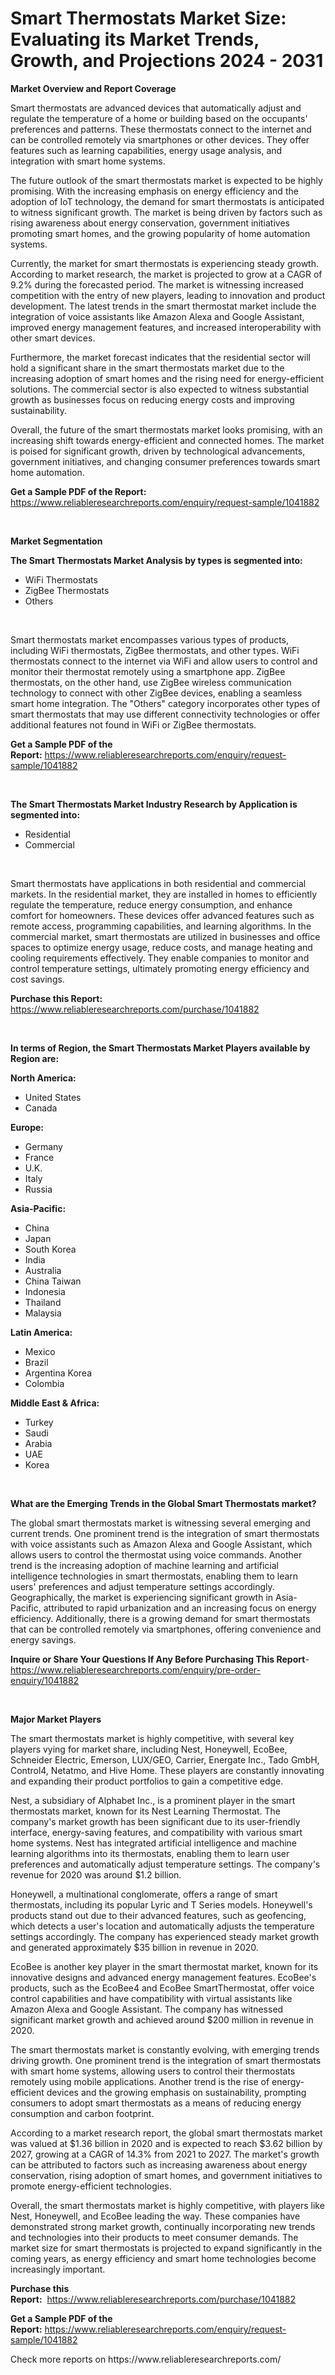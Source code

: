 <p><h1>Smart Thermostats Market Size: Evaluating its Market Trends, Growth, and Projections 2024 - 2031</h1></p><p><strong>Market Overview and Report Coverage</strong></p>
<p><p>Smart thermostats are advanced devices that automatically adjust and regulate the temperature of a home or building based on the occupants' preferences and patterns. These thermostats connect to the internet and can be controlled remotely via smartphones or other devices. They offer features such as learning capabilities, energy usage analysis, and integration with smart home systems.</p><p>The future outlook of the smart thermostats market is expected to be highly promising. With the increasing emphasis on energy efficiency and the adoption of IoT technology, the demand for smart thermostats is anticipated to witness significant growth. The market is being driven by factors such as rising awareness about energy conservation, government initiatives promoting smart homes, and the growing popularity of home automation systems.</p><p>Currently, the market for smart thermostats is experiencing steady growth. According to market research, the market is projected to grow at a CAGR of 9.2% during the forecasted period. The market is witnessing increased competition with the entry of new players, leading to innovation and product development. The latest trends in the smart thermostat market include the integration of voice assistants like Amazon Alexa and Google Assistant, improved energy management features, and increased interoperability with other smart devices.</p><p>Furthermore, the market forecast indicates that the residential sector will hold a significant share in the smart thermostats market due to the increasing adoption of smart homes and the rising need for energy-efficient solutions. The commercial sector is also expected to witness substantial growth as businesses focus on reducing energy costs and improving sustainability.</p><p>Overall, the future of the smart thermostats market looks promising, with an increasing shift towards energy-efficient and connected homes. The market is poised for significant growth, driven by technological advancements, government initiatives, and changing consumer preferences towards smart home automation.</p></p>
<p><strong>Get a Sample PDF of the Report:</strong> <a href="https://www.reliableresearchreports.com/enquiry/request-sample/1041882">https://www.reliableresearchreports.com/enquiry/request-sample/1041882</a></p>
<p>&nbsp;</p>
<p><strong>Market Segmentation</strong></p>
<p><strong>The Smart Thermostats Market Analysis by types is segmented into:</strong></p>
<p><ul><li>WiFi Thermostats</li><li>ZigBee Thermostats</li><li>Others</li></ul></p>
<p>&nbsp;</p>
<p><p>Smart thermostats market encompasses various types of products, including WiFi thermostats, ZigBee thermostats, and other types. WiFi thermostats connect to the internet via WiFi and allow users to control and monitor their thermostat remotely using a smartphone app. ZigBee thermostats, on the other hand, use ZigBee wireless communication technology to connect with other ZigBee devices, enabling a seamless smart home integration. The "Others" category incorporates other types of smart thermostats that may use different connectivity technologies or offer additional features not found in WiFi or ZigBee thermostats.</p></p>
<p><strong>Get a Sample PDF of the Report:</strong>&nbsp;<a href="https://www.reliableresearchreports.com/enquiry/request-sample/1041882">https://www.reliableresearchreports.com/enquiry/request-sample/1041882</a></p>
<p>&nbsp;</p>
<p><strong>The Smart Thermostats Market Industry Research by Application is segmented into:</strong></p>
<p><ul><li>Residential</li><li>Commercial</li></ul></p>
<p>&nbsp;</p>
<p><p>Smart thermostats have applications in both residential and commercial markets. In the residential market, they are installed in homes to efficiently regulate the temperature, reduce energy consumption, and enhance comfort for homeowners. These devices offer advanced features such as remote access, programming capabilities, and learning algorithms. In the commercial market, smart thermostats are utilized in businesses and office spaces to optimize energy usage, reduce costs, and manage heating and cooling requirements effectively. They enable companies to monitor and control temperature settings, ultimately promoting energy efficiency and cost savings.</p></p>
<p><strong>Purchase this Report:</strong>&nbsp; <a href="https://www.reliableresearchreports.com/purchase/1041882">https://www.reliableresearchreports.com/purchase/1041882</a></p>
<p>&nbsp;</p>
<p><strong>In terms of Region, the Smart Thermostats Market Players available by Region are:</strong></p>
<p>
    <p> <strong> North America: </strong>
        <ul>
            <li>United States</li>
            <li>Canada</li>
        </ul>
        </p> 
    <p> <strong> Europe: </strong>
        <ul>
            <li>Germany</li>
            <li>France</li>
            <li>U.K.</li>
            <li>Italy</li>
            <li>Russia</li>
        </ul>
        </p> 
    <p> <strong> Asia-Pacific: </strong>
        <ul>
            <li>China</li>
            <li>Japan</li>
            <li>South Korea</li>
            <li>India</li>
            <li>Australia</li>
            <li>China Taiwan</li>
            <li>Indonesia</li>
            <li>Thailand</li>
            <li>Malaysia</li>
        </ul>
        </p> 
    <p> <strong> Latin America: </strong>
        <ul>
            <li>Mexico</li>
            <li>Brazil</li>
            <li>Argentina Korea</li>
            <li>Colombia</li>
        </ul>
        </p> 
    <p> <strong> Middle East & Africa: </strong>
        <ul>
            <li>Turkey</li>
            <li>Saudi</li>
            <li>Arabia</li>
            <li>UAE</li>
            <li>Korea</li>
        </ul>
    </p>
    </p>
<p>&nbsp;</p>
<p><strong>What are the Emerging Trends in the Global Smart Thermostats market?</strong></p>
<p><p>The global smart thermostats market is witnessing several emerging and current trends. One prominent trend is the integration of smart thermostats with voice assistants such as Amazon Alexa and Google Assistant, which allows users to control the thermostat using voice commands. Another trend is the increasing adoption of machine learning and artificial intelligence technologies in smart thermostats, enabling them to learn users' preferences and adjust temperature settings accordingly. Geographically, the market is experiencing significant growth in Asia-Pacific, attributed to rapid urbanization and an increasing focus on energy efficiency. Additionally, there is a growing demand for smart thermostats that can be controlled remotely via smartphones, offering convenience and energy savings.</p></p>
<p><strong>Inquire or Share Your Questions If Any Before Purchasing This Report</strong>- <a href="https://www.reliableresearchreports.com/enquiry/pre-order-enquiry/1041882">https://www.reliableresearchreports.com/enquiry/pre-order-enquiry/1041882</a></p>
<p>&nbsp;</p>
<p><strong>Major Market Players</strong></p>
<p><p>The smart thermostats market is highly competitive, with several key players vying for market share, including Nest, Honeywell, EcoBee, Schneider Electric, Emerson, LUX/GEO, Carrier, Energate Inc., Tado GmbH, Control4, Netatmo, and Hive Home. These players are constantly innovating and expanding their product portfolios to gain a competitive edge.</p><p>Nest, a subsidiary of Alphabet Inc., is a prominent player in the smart thermostats market, known for its Nest Learning Thermostat. The company's market growth has been significant due to its user-friendly interface, energy-saving features, and compatibility with various smart home systems. Nest has integrated artificial intelligence and machine learning algorithms into its thermostats, enabling them to learn user preferences and automatically adjust temperature settings. The company's revenue for 2020 was around $1.2 billion.</p><p>Honeywell, a multinational conglomerate, offers a range of smart thermostats, including its popular Lyric and T Series models. Honeywell's products stand out due to their advanced features, such as geofencing, which detects a user's location and automatically adjusts the temperature settings accordingly. The company has experienced steady market growth and generated approximately $35 billion in revenue in 2020.</p><p>EcoBee is another key player in the smart thermostat market, known for its innovative designs and advanced energy management features. EcoBee's products, such as the EcoBee4 and EcoBee SmartThermostat, offer voice control capabilities and have compatibility with virtual assistants like Amazon Alexa and Google Assistant. The company has witnessed significant market growth and achieved around $200 million in revenue in 2020.</p><p>The smart thermostats market is constantly evolving, with emerging trends driving growth. One prominent trend is the integration of smart thermostats with smart home systems, allowing users to control their thermostats remotely using mobile applications. Another trend is the rise of energy-efficient devices and the growing emphasis on sustainability, prompting consumers to adopt smart thermostats as a means of reducing energy consumption and carbon footprint.</p><p>According to a market research report, the global smart thermostats market was valued at $1.36 billion in 2020 and is expected to reach $3.62 billion by 2027, growing at a CAGR of 14.3% from 2021 to 2027. The market's growth can be attributed to factors such as increasing awareness about energy conservation, rising adoption of smart homes, and government initiatives to promote energy-efficient technologies.</p><p>Overall, the smart thermostats market is highly competitive, with players like Nest, Honeywell, and EcoBee leading the way. These companies have demonstrated strong market growth, continually incorporating new trends and technologies into their products to meet consumer demands. The market size for smart thermostats is projected to expand significantly in the coming years, as energy efficiency and smart home technologies become increasingly important.</p></p>
<p><strong>Purchase this Report:</strong>&nbsp;&nbsp;<a href="https://www.reliableresearchreports.com/purchase/1041882">https://www.reliableresearchreports.com/purchase/1041882</a></p>
<p></p>
<p><strong>Get a Sample PDF of the Report:</strong>&nbsp;<a href="https://www.reliableresearchreports.com/enquiry/request-sample/1041882">https://www.reliableresearchreports.com/enquiry/request-sample/1041882</a></p>
<p>Check more reports on https://www.reliableresearchreports.com/</p>